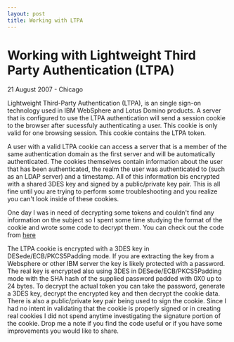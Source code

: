 ```yaml
---
layout: post
title: Working with LTPA
---
```


# Working with Lightweight Third Party Authentication (LTPA)

<p class="meta">21 August 2007 - Chicago</p>

Lightweight Third-Party Authentication (LTPA), is an single sign-on technology used in IBM WebSphere and Lotus Domino products. A server that is configured to use the LTPA authentication will send a session cookie to the browser after sucessfuly authenticating a user. This cookie is only valid for one browsing session. This cookie contains the LTPA token.

A user with a valid LTPA cookie can access a server that is a member of the same authentication domain as the first server and will be automatically authenticated. The cookies themselves contain information about the user that has been authenticated, the realm the user was authenticated to (such as an LDAP server) and a timestamp. All of this information bis encrypted with a shared 3DES key and signed by a public/private key pair. This is all fine until you are trying to perform some troubleshooting and you realize you can't look inside of these cookies.

One day I was in need of decrypting some tokens and couldn't find any information on the subject so I spent some time studying the format of the cookie and wrote some code to decrypt them. You can check out the code from [here](http://github.com/cosmin/samples/tree/master/LTPAUtils/)

The LTPA cookie is encrypted with a 3DES key in DESede/ECB/PKCS5Padding mode. If you are extracting the key from a Websphere or other IBM server the key is likely protected with a password. The real key is encrypted also using 3DES in DESede/ECB/PKCS5Padding mode with the SHA hash of the supplied password padded with 0X0 up to 24 bytes. To decrypt the actual token you can take the password, generate a 3DES key, decrypt the encrypted key and then decrypt the cookie data. There is also a public/private key pair being used to sign the cookie. Since I had no intent in validating that the cookie is properly signed or in creating real cookies I did not spend anytime investigating the signature portion of the cookie. Drop me a note if you find the code useful or if you have some improvements you would like to share.
